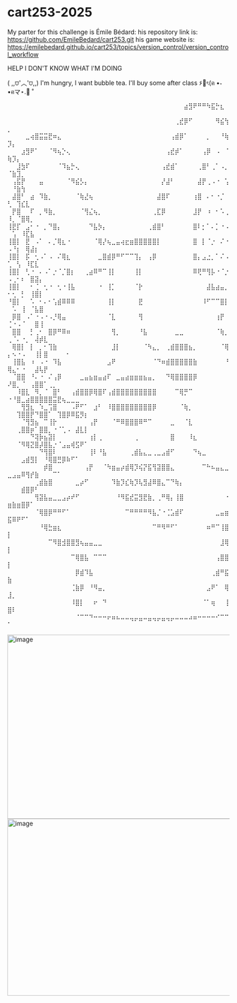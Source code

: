 # cart253-2025

My parter for this challenge is Émile Bédard:
his repository link is: https://github.com/EmileBedard/cart253.git
his game website is: https://emilebedard.github.io/cart253/topics/version_control/version_control_workflow


HELP I DON'T KNOW WHAT I'M DOING

( ,,⩌'︿'⩌,,) I'm hungry, I want bubble tea. I'll buy some after class ۶🍲ৎ(ฅ •˕ •ฅマ⋆.🥐 ̊


⠀⠀⠀⠀⠀⠀⠀⠀⠀⠀⠀⠀⠀⠀⠀⠀⠀⠀⠀⠀⠀⠀⠀⠀⠀⠀⠀⠀⠀⠀⠀⠀⠀⠀⠀⠀⠀⠀⠀⣴⣻⠟⠛⠛⠳⣯⡓⣆⠀⠀⠀⠀⠀⠀⠀⠀⠀⠀⠀⠀⠀⠀⠀⠀⠀⠀⠀
⠀⠀⠀⠀⠀⠀⠀⠀⠀⠀⠀⠀⠀⠀⠀⠀⠀⠀⠀⠀⠀⠀⠀⠀⠀⠀⠀⠀⠀⠀⠀⠀⠀⠀⠀⠀⠀⢀⣞⡿⠋⠀⠀⠀⠀⠀⠻⣮⢳⡀⠀⠀⠀⠀⠀⠀⠀⠀⠀⠀⠀⠀⠀⠀⠀⠀⠀
⠀⠀⠀⠀⣀⢴⣿⣭⣭⣟⠶⣄⠀⠀⠀⠀⠀⠀⠀⠀⠀⠀⠀⠀⠀⠀⠀⠀⠀⠀⠀⠀⠀⠀⠀⠀⢠⣾⡿⠁⠀⠀⠀⠀⡀⠀⠀⠘⢷⡹⡄⠀⠀⠀⠀⠀⠀⠀⠀⠀⠀⠀⠀⠀⠀⠀⠀
⠀⠀⠀⣰⣻⠟⠁⠀⠀⠈⠻⢦⡑⢄⠀⠀⠀⠀⠀⠀⠀⠀⠀⠀⠀⠀⠀⠀⠀⠀⠀⠀⠀⠀⠀⢠⣞⡾⠁⠀⠀⠀⠀⢠⡿⠀⠠⠀⠈⢷⡹⡄⠀⠀⠀⠀⠀⠀⠀⠀⠀⠀⠀⠀⠀⠀⠀
⠀⠀⣸⣳⠏⠀⠀⠀⠀⠀⠀⠈⠹⣦⡓⢄⠀⠀⠀⠀⠀⠀⠀⠀⠀⠀⠀⠀⠀⠀⠀⠀⠀⠀⢠⣞⣾⠁⠀⠀⠀⠀⢀⣿⠃⢀⠁⠠⡀⠈⣷⣹⡀⠀⠀⠀⠀⠀⠀⠀⠀⠀⠀⠀⠀⠀⠀
⠀⢠⣯⡟⠀⠀⠀⣤⠀⠀⠀⠀⠀⠈⠻⣮⡣⡄⠀⠀⠀⠀⠀⠀⠀⠀⠀⠀⠀⠀⠀⠀⠀⠀⡜⣼⠃⠀⠀⠀⠀⠀⣼⡟⢀⠠⠐⠀⢡⠀⠘⣷⢳⠀⠀⠀⠀⠀⠀⠀⠀⠀⠀⠀⠀⠀⠀
⠀⣼⣿⠃⠀⣴⠀⠹⣷⡀⠀⠀⠀⠀⠀⠈⢷⣜⢦⠀⠀⠀⠀⠀⠀⠀⠀⠀⠀⠀⠀⠀⠀⣼⣿⠏⠀⠀⠀⠀⠀⢰⣿⠀⠄⠂⠐⡈⠀⢃⠀⢹⣎⣇⠀⠀⠀⠀⠀⠀⠀⠀⠀⠀⠀⠀⠀
⠀⡟⣿⠀⠀⠏⠀⡀⠻⣷⡀⠀⠀⠀⠀⠀⠈⢻⣌⢦⡀⠀⠀⠀⠀⠀⠀⠀⠀⠀⠀⠀⢀⣏⡿⠀⠀⠀⠀⠀⠀⣸⡟⠀⠰⠀⠂⠡⢀⠸⡀⠈⣿⢿⡀⠀⠀⠀⠀⠀⠀⠀⠀⠀⠀⠀⠀
⢸⣟⡏⠀⣠⠂⠐⠀⡀⠙⣿⡄⠀⠀⠀⠀⠀⠀⠙⣧⡳⡄⠀⠀⠀⠀⠀⠀⠀⠀⠀⢀⣾⣿⠃⠀⠀⠀⠀⠀⠀⣿⠇⡂⠁⠄⡁⠐⠠⠀⢡⠀⠸⣏⣧⠀⠀⠀⠀⠀⠀⠀⠀⠀⠀⠀⠀
⢸⣿⡇⠀⣟⠀⠠⠁⠀⠄⡈⢿⣆⠐⠀⠀⠀⠀⠀⠈⢿⡜⢦⣀⣤⢴⣖⣶⣿⣿⣿⣿⣿⡇⠀⠀⠀⠀⠀⠀⠀⣿⠀⡇⠈⡐⠀⠌⠐⠠⠘⡆⠀⢿⣼⡆⠀⠀⠀⠀⠀⠀⠀⠀⠀⠀⠀
⢸⣿⡇⠀⡯⠀⢂⠠⠁⠠⠀⠌⢿⣆⠀⠀⠀⠀⠀⠀⣀⣿⣾⡿⠛⠋⠉⠉⢹⡄⠀⢠⡿⠀⠀⠀⠀⠀⠀⠀⠀⣿⡄⣠⣐⡀⠁⠌⠠⢁⠀⢣⠀⠸⣏⣇⠀⠀⠀⠀⠀⠀⠀⠀⠀⠀⠀
⢸⣿⡇⠀⢃⠐⠀⠄⠠⠁⡐⠈⡈⣿⡆⠀⠀⢀⣴⠿⠛⠉⢸⡇⠀⠀⠀⠀⢸⡇⠀⠀⠀⠀⠀⠀⠀⠀⠀⠀⠀⠿⢟⠛⢻⡧⠐⠈⡐⠠⢀⠂⠆⠀⣿⣽⡄⠀⠀⠀⠀⠀⠀⠀⠀⠀⠀
⢸⣿⡇⠀⠀⠂⢈⠀⢂⠐⠀⢂⠐⢸⣧⠀⠀⠀⠀⠀⠐⠀⢸⡁⠀⠀⠀⠀⠈⡗⠀⠀⠀⠀⠀⠀⠀⠀⠀⠀⠀⠀⠀⠀⣼⣧⣴⣤⡀⠂⢂⠀⡃⠀⢸⣿⡇⠀⠀⠀⠀⠀⠀⠀⠀⠀⠀
⠘⣿⡇⠀⠀⠡⠀⠂⠄⠂⢡⣾⠿⠿⠿⠀⠀⠀⠀⠀⠀⠀⢸⡇⠀⠀⠀⠀⠀⣟⠀⠀⠀⠀⠀⠀⠀⠀⠀⠀⠀⠀⠀⠸⠋⠉⠉⣿⡇⠀⠡⠀⢸⠀⠈⣧⣿⠀⠀⠀⠀⠀⠀⠀⠀⠀⠀
⠀⡿⣿⠀⠠⠁⠐⠠⠐⠠⡘⢿⣤⠀⠀⠀⠀⠀⠀⠀⠀⠀⠈⣇⠀⠀⠀⠀⠀⢻⠀⠀⠀⠀⠀⠀⠀⠀⠀⠀⠀⠀⠀⠀⠀⠀⢰⡟⠀⢈⠐⠠⠈⠀⠀⣿⢸⠀⠀⠀⠀⠀⠀⠀⠀⠀⠀
⠀⣿⣿⠀⠀⡃⢀⠂⠀⣿⡿⠛⠿⠶⠀⠀⠀⠀⠀⠀⠀⠀⠀⢻⡀⠀⠀⠀⠀⠘⣧⠀⠀⠀⠀⠀⠀⣀⣀⠀⠀⠀⠀⠀⠀⠀⠈⢷⡀⢀⠈⠄⠐⡀⠀⢼⡾⣇⠀⠀⠀⠀⠀⠀⠀⠀⠀
⠀⢿⣿⡇⠀⡇⠀⡀⠂⢹⣷⠀⠀⠀⠀⠀⠀⠀⠀⠀⠀⠀⠀⣸⡇⠀⠀⠀⠀⠀⠈⠳⣄⡀⠀⢀⣾⣿⣿⣿⣦⡀⠀⠀⠀⠀⠀⠈⢿⡄⠢⠐⠠⠀⠀⢸⡇⣿⠀⠀⠀⠀⠂⠀⠀⠀⠀
⠀⢸⣿⣧⠀⠰⠀⠠⠐⠀⠹⣧⠀⠀⠀⠀⠀⠀⠀⠀⠀⠀⣠⠟⠀⠀⠀⠀⠀⠀⠀⠀⠈⠙⠶⣾⣿⣿⣿⣿⣿⣷⠀⠀⠀⠀⠀⠀⠘⢿⣄⠂⠐⠀⠀⣼⢧⡟⠀⠀⠀⠀⠀⠀⠀⠀⠀
⠀⠈⣿⣿⠀⠘⠄⠐⠀⠌⢠⡿⠀⠀⠀⠀⣀⣤⣦⣶⣤⣴⠏⠀⣀⣤⣴⣶⣶⣶⣦⣤⡀⠀⠀⠙⢿⣿⣿⣿⣿⡿⠀⠀⠀⠀⠀⠀⠀⠜⣿⡀⠈⠀⢠⣿⣿⠁⢀⡀⠀⠀⠀⠀⠀⠀⠀
⠀⠀⠸⣿⣇⠀⠻⡀⠈⠀⣿⠃⠀⠀⢠⣾⣿⣿⡿⢿⣿⠏⢠⣾⣿⣿⣿⣿⣿⣿⣿⣿⣿⠀⠀⠀⠀⠉⢿⡛⠉⠀⠀⠀⠀⠀⠀⠀⠀⠐⠘⣿⣀⣴⣿⣿⣿⣿⣿⣭⣟⢦⣀⣀⣀⠀⠀
⠀⠀⠀⢻⣻⣆⠀⠱⣀⢩⣿⠀⠀⠀⠠⠟⠋⠁⠀⣰⠃⠀⠸⣿⣿⣿⣿⣿⣿⣿⣿⣿⡿⠀⠀⠀⠀⠀⠈⢷⡀⠀⠀⠀⠀⠀⠀⠀⠀⠀⠀⢹⣿⣿⡟⠙⣿⣿⠁⠀⢹⣿⡿⠿⣯⡻⡆
⠀⠀⠀⠈⢻⣻⣦⠀⠉⢸⡗⠀⠀⠀⠀⠀⠀⠀⢠⡟⠀⠀⠀⠈⠛⠿⣿⣿⣿⠿⠛⠉⠀⠀⠀⠀⣀⠀⠀⠈⣇⠀⠀⠀⠀⠀⠀⠀⠀⠀⠀⢀⣿⣿⡶⠁⣿⣿⡀⠐⠈⢁⠠⠀⣼⣇⡇
⠀⠀⠀⠀⠀⠙⢽⡷⣦⣽⡇⠀⠀⠀⠀⠀⠀⠀⢰⡇⢀⠀⠀⠀⠀⠀⠀⠀⢀⠀⠀⠀⠀⠀⠀⠀⣿⠀⠀⠀⠸⣆⠀⠀⠀⠀⠀⠀⠀⠀⠀⠈⠻⢿⣝⣿⡼⣿⣧⡐⠈⣠⣤⢾⣫⠟⠁
⠀⠀⠀⠀⠀⠀⠀⠙⢻⣿⠇⠀⠀⠀⠀⠀⠀⠀⢸⠇⠘⣧⠀⠀⠀⠀⠀⢀⣾⣧⣄⣀⢀⣀⣠⣾⠋⠀⠀⠀⠀⠙⢦⣀⠀⠀⠀⠀⠀⠀⠀⠀⣠⣾⣻⡇⠀⠘⢿⣿⣛⡿⠷⠋⠁⠀⠀
⠀⠀⠀⠀⠀⠀⠀⠀⡾⣿⠀⠀⠀⠀⠀⠀⠀⢠⡟⠀⠀⠈⠳⣶⣤⡴⣾⢿⡹⢮⡝⣯⢻⣽⣿⣿⣄⠀⠀⠀⠀⠀⠀⠉⠓⠦⣤⣄⣀⣀⣠⣤⠿⢻⡞⣷⠀⠀⠀⠉⠁⠀⠀⠀⠀⠀⠀
⠀⠀⠀⠀⠀⠀⢀⣾⣷⣿⠀⠀⠀⠀⠀⣀⡴⠋⠀⠀⠀⠀⠀⠹⣷⡹⣎⢷⡹⢧⣻⣼⠿⣿⣄⠉⠙⢷⡄⠀⠀⠀⠀⠀⠀⠀⠀⠀⠀⠀⠀⠀⣾⣿⡿⠃⠀⠀⠀⠀⠀⠀⠀⠀⠀⠀⠀
⠀⠀⠀⠀⠀⠀⢻⣽⣧⣤⣀⣀⣠⡴⠞⠋⠀⠀⠀⠀⠀⠀⠀⠀⠘⠻⣯⣞⣭⣻⣟⣷⡀⢀⠛⢿⡄⢸⣿⠀⠀⠀⠀⠀⠀⠀⠀⠀⠐⣶⣷⣶⣿⡿⠁⠀⠀⠀⠀⠀⠀⠀⠀⠀⠀⠀⠀
⠀⠀⠀⠀⠀⠀⠈⢿⣿⡿⠛⠛⠋⠁⠀⠀⠀⠀⠀⠀⠀⠀⠀⠀⠀⠀⠉⠛⠛⠛⠛⠻⣧⡈⠐⢈⣡⣾⠏⠀⠀⠀⠀⠀⠀⠀⣀⣤⣶⣯⠿⠟⠋⠁⠀⠀⠀⠀⠀⠀⠀⠀⠀⠀⠀⠀⠀
⠀⠀⠀⠀⠀⠀⠀⠘⢿⣓⣶⣆⠀⠀⠀⠀⠀⠀⠀⠀⠀⠀⠀⠀⠀⠀⠀⠀⠀⠀⠀⠀⠉⠛⠻⠛⠋⠁⠀⠀⠀⠀⠀⠀⠶⠛⠉⢸⣿⡇⠀⠀⠀⠀⠀⠀⠀⠀⠀⠀⠀⠀⠀⠀⠀⠀⠀
⠀⠀⠀⠀⠀⠀⠀⠀⠀⠉⠻⣿⣺⣿⣿⣻⢦⣤⣤⣀⣀⠀⠀⠀⠀⠀⠀⠀⠀⠀⠀⠀⠀⠀⠀⠀⠀⠀⠀⠀⠀⠀⠀⠀⠀⠀⠀⣸⢿⡇⠀⠀⠀⠀⠀⠀⠀⠀⠀⠀⠀⠀⠀⠀⠀⠀⠀
⠀⠀⠀⠀⠀⠀⠀⠀⠀⠀⠀⠀⠀⠀⠉⢿⣿⣧⠀⠉⠉⠉⠀⠀⠀⠀⠀⠀⠀⠀⠀⠀⠀⠀⠀⠀⠀⠀⠀⠀⠀⠀⠀⠀⠀⠀⢠⣿⣿⡇⠀⠀⠀⠀⠀⠀⠀⠀⠀⠀⠀⠀⠀⠀⠀⠀⠀
⠀⠀⠀⠀⠀⠀⠀⠀⠀⠀⠀⠀⠀⠀⠀⡿⣾⠹⣧⠀⠀⠀⠀⠀⠀⠀⠀⠀⠀⠀⠀⠀⠀⠀⠀⠀⠀⠀⠀⠀⠀⠀⠀⠀⠀⢀⣾⠛⣯⣷⠀⠀⠀⠀⠀⠀⠀⠀⠀⠀⠀⠀⠀⠀⠀⠀⠀
⠀⠀⠀⠀⠀⠀⠀⠀⠀⠀⠀⠀⠀⠀⢈⣷⡿⠀⠘⠻⣤⡀⠀⠀⠀⠀⠀⠀⠀⠀⠀⠀⠀⠀⠀⠀⠀⠀⠀⠀⠀⠀⠀⠀⣠⠟⠁⠀⢿⣸⡀⠀⠀⠀⠀⠀⠀⠀⠀⠀⠀⠀⠀⠀⠀⠀⠀
⠀⠀⠀⠀⠀⠀⠀⠀⠀⠀⠀⠀⠀⠀⠸⣿⡇⠀⠀⠖⠀⠙⠀⠀⠀⠀⠀⠀⠀⠀⠀⠀⠀⠀⠀⠀⠀⠀⠀⠀⠀⠀⠀⠈⠁⢶⠀⠀⢸⣿⠇⠀⠀⠀⠀⠀⠀⠀⠀⠀⠀⠀⠀⠀⠀⠀⠀
⠀⠀⠀⠀⠀⠀⠀⠀⠀⠀⠀⠀⠀⠀⠀⠈⠉⠉⠙⠒⠒⠒⠖⠶⠦⠤⠤⢤⡤⣤⠤⣤⢤⡤⣤⢤⡤⠤⠤⠤⠴⠶⠒⠒⠒⠒⠊⠉⠉⠁⠀⠀⠀⠀⠀⠀⠀⠀⠀⠀⠀⠀⠀⠀⠀⠀⠀





<img width="600" height="416" alt="image" src="https://github.com/user-attachments/assets/6665a62d-7296-45bb-9632-657e63829678" /> <img width="650" height="400" alt="image" src="https://github.com/user-attachments/assets/eafb67c2-6cf8-4443-87e0-83bed55a0408" />

